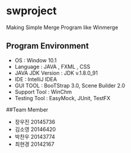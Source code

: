 # swproject
Making Simple Merge Program like Winmerge

## Program Environment
* OS : Window 10.1
* Language : JAVA , FXML , CSS
* JAVA JDK Version : JDK v.1.8.0_91
* IDE : IntelliJ IDEA
* GUI TOOL : BooTStrap 3.0, Scene Builder 2.0
* Support Tool : WinChm
* Testing Tool : EasyMock, JUnit, TestFX
            
##Team Member 
* 장우진 20145736
* 김소영 20146420
* 박찬우 20143774
* 최현경 20142167 
